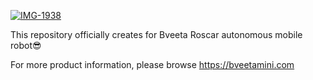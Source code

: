 <a href="https://ibb.co/nq238jb"><img src="https://i.ibb.co/mrsvF4G/IMG-1938.jpg" alt="IMG-1938" border="0"></a><br />

This repository officially creates for Bveeta Roscar autonomous mobile robot😎

For more product information, please
browse https://bveetamini.com
